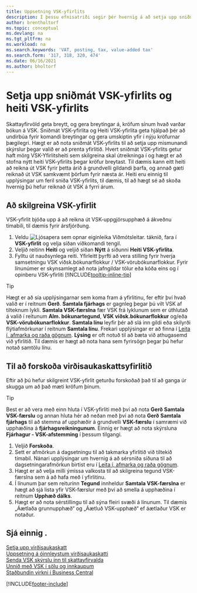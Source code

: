 ```yaml
---
title: Uppsetning VSK-yfirlits
description: Í þessu efnisatriði segir þér hvernig á að setja upp sniðmát fyrir VSK-yfirlit og heiti á VSK-yfirliti til að fullnægja breyttum kröfum skattyfirvalda.
author: brentholtorf
ms.topic: conceptual
ms.devlang: na
ms.tgt_pltfrm: na
ms.workload: na
ms.search.keywords: 'VAT, posting, tax, value-added tax'
ms.search.form: '317, 318, 320, 474'
ms.date: 06/16/2021
ms.author: bholtorf
---
```

# <a name="set-up-vat-statement-templates-and-vat-statement-names"></a>Setja upp sniðmát VSK-yfirlits og heiti VSK-yfirlits

Skattayfirvöld geta breytt, og gera breytingar á, kröfum sínum hvað varðar bókun á VSK. Sniðmát VSK-yfirlita og Heiti VSK-yfirlita geta hjálpað þér að undirbúa fyrir komandi breytingar og gera umskiptin yfir í nýju kröfurnar þægilegri. Hægt er að nota sniðmát VSK-yfirlits til að setja upp mismunandi skýrslur þegar valið er að prenta yfirlitið. Hvert sniðmát VSK-yfirlits getur haft mörg VSK-Yfirlitsheiti sem skilgreina skal útreikninga í og hægt er að stofna nýtt heiti VSK-yfirlits þegar kröfur breytast. Til dæmis kann eitt heiti að reikna út VSK fyrir þetta árið á grundvelli gildandi þarfa, og annað gæti reiknað út VSK samkvæmt þörfum fyrir næsta ár. Heiti eru einnig til upplýsingar um feril sniða VSK-yfirlits, til dæmis, til að hægt sé að skoða hvernig þú hefur reiknað út VSK á fyrri árum.

## <a name="to-define-a-vat-statement"></a>Að skilgreina VSK-yfirlit

VSK-yfirlit bjóða upp á að reikna út VSK-uppgjörsupphæð á ákveðnu tímabili, til dæmis fyrir ársfjórðung.

1. Veldu ![Ljósapera sem opnar eiginleika Viðmótsleitar.](media/ui-search/search_small.png "Segðu mér hvað þú vilt gera") táknið, fara í **VSK-yfirlit** og velja síðan viðkomandi tengil.  
2. Veljið reitinn **Heiti** og veljið síðan **Nýtt** á síðunni **Heiti VSK-yfirlita**.
3. Fylltu út nauðsynlega reiti. Yfirleitt þyrfti að vera stilling fyrir hverja samsetningu VSK viðsk.bókunarflokkur / VSK-vörubókunarflokkur. Fyrir línunúmer er skynsamlegt að nota jafngildar tölur eða kóða eins og í opinberu VSK-yfirliti [!INCLUDE[tooltip-inline-tip](includes/tooltip-inline-tip_md.md)]  

> [!Tip]
> Hægt er að sía upplýsingarnar sem koma fram á yfirlitinu, fer eftir því hvað valið er í reitnum **Gerð**. **Samtala fjárhags** er gagnleg þegar þú vilt VSK af tilteknum lykli.
**Samtala VSK-færslna** fær VSK frá lyklunum sem er úthlutað á valið í reitunum **Alm. bókunartegund**, **VSK viðsk.bókunarflokkur** og/eða **VSK-vörubókunarflokkur**. **Samtala línu** leyfir þér að slá inn gildi eða skilyrði flýtiafmörkunar í reitnum **Samtala línu**. Frekari upplýsingar er að finna í [Leita í, afmarka og raða gögnum](ui-enter-criteria-filters.md). **Lýsing** er oft notuð til að bæta við athugasemd við yfirlitið. Til dæmis er hægt að nota hana sem fyrirsögn þegar þú hefur notað samtölu línu.

## <a name="to-preview-the-vat-statement"></a>Til að forskoða virðisaukaskattsyfirlitið

Eftir að þú hefur skilgreint VSK-yfirlit geturðu forskoðað það til að ganga úr skugga um að það mæti kröfum þínum.
> [!Tip]
> Best er að vera með einn hluta í VSK-yfirliti með því að nota **Gerð** **Samtala VSK-færslu** og annan hluta hér að neðan með því að nota **Gerð** **Samtala fjárhags** til að stemma af upphæðir á grundvelli **VSK-færslu** í samræmi við upphæðina á **fjárhagsreikningunum**. Einnig er hægt að nota skýrsluna **Fjárhagur - VSK-afstemming** í þessum tilgangi.

1. Veljið **Forskoða**.
2. Sett er afmörkun á dagsetningu til að takmarka yfirlitið við tiltekið tímabil. Nánari upplýsingar um hvernig á að sérsníða síðuna til að dagsetningarafmörkun birtist eru í [Leita í, afmarka og raða gögnum](ui-enter-criteria-filters.md).
3. Hægt er að velja milli ýmissa valkosta til að skilgreina tegund VSK-færslna sem á að hafa með í yfirlitinu.
4. Í línunum þar sem reiturinn **Tegund** innheldur **Samtala VSK-færslna** er hægt að sjá lista yfir VSK-færslur með því að smella á upphæðina í reitnum **Upphæð dálks**.
5. Hægt er að nota sérstillingu til að sýna fleiri svæði á línunum. Til dæmis „Áætlaða grunnupphæð“ og „Áætluð VSK-upphæð“ ef áætlaður VSK er notaður.

## <a name="see-also"></a>Sjá einnig .

[Setja upp virðisaukaskatt](finance-setup-vat.md)  
[Uppsetning á óinnleystum virðisaukaskatti](finance-setup-unrealized-vat.md)  
[Senda VSK skýrslu inn til skattayfirvalda](finance-how-report-vat.md)  
[Unnið með VSK í sölu og innkaupum](finance-work-with-vat.md)  
[Staðbundin virkni í Business Central](about-localization.md)


[!INCLUDE[footer-include](includes/footer-banner.md)]
